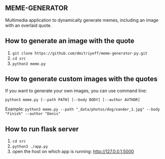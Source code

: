 ## MEME-GENERATOR
Multimedia application to dynamically generate memes, including an image with an overlaid quote.

## How to generate an image with the quote
1. `git clone https://github.com/dmitriyeff/meme-generator-py.git`
2. `cd src`
3. `python3 meme.py`

## How to generate custom images with the quotes
If you want to generate your own images, you can use command line:

`python3 meme.py [--path PATH] [--body BODY] [--author AUTHOR]`

Example: `python3 meme.py --path "_data/photos/dog/xander_1.jpg" --body "Finish" --author "Denis"`

## How to run flask server
1. `cd src`
2. `python3 ./app.py `
3. open the host on which app is running: http://127.0.0.1:5000

